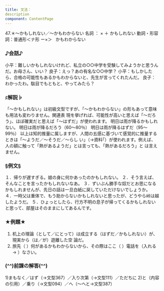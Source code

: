 ```yaml
---
title: 文法：
description
component: ContentPage
---
```



47.＊～かもしれない／～かもわからない
名詞 ： × ＋ かもしれない
動詞・形容詞：普通形＜ナ形 ー×＞   かもわからない
### ♪会話♪
小平：難しいかもしれないけれど、私立の○○中学を受験してみようかと思うんだ。お母さん、いい？ 良子：えっ？あの有名な○○中学？ 小平：もしかしたら、合格の可能性もあるかもわからないと、先生が言ってくれたんだ。 良子：わかったわ。駄目でもともと、やってみたら？
### ♯解説♭
「～かもしれない」は初級文型ですが、「～かもわからない」の形もあって意味も用法も変わりません。関連表 現を挙げれば、可能性が高いと思えば「～だろう」、ほぼ確実だと思えば「～はずだ」が使われます。
明日は雨が降るかもしれない。 明日は雨が降るだろう（60～80％）
明日は雨が降るはずだ（95～99％）
以上は知的推量に属しますが、人間の五感に基づいて感覚的に推量するときは「～ようだ／～そうだ／～らし い」（→資料｢）が使われます。例えば、人の額に触って「熱があるようだ」とは言っても、「熱があるだろう」と は言えません。
### §例文§
１．帰りが遅すぎる。娘の身に何かあったのかもしれない。
２．そう言えば、そんなことを言ったかもしれないなあ。
３．ずいぶん勝手な奴だとお思になるかもしれませんが、先日の話は一旦白紙に戻していただけないでしょうか。
４．一時父は重体で、もう助からないかもしれないと思ったが、どうやら峠は越したようだ。
５．ひょっとしたら、行方不明の息子が帰ってくるかもしれないと思って、部屋はそのままにしてあるんです。
### ★例題★
1) 机上の理論（として／にとって）は成立する（はずだ／かもしれない）が、現実から（は／が）遊離した空
論だ。    
2) 旅先（ ）何があるかもわからないから、その際はここ（ ）電話を（入れる→ ）なさい。
### (^^)前課の解答(^^)
1)まもなく／はず（→文型367）／入り次第（→文型111）／ただちに
2)と（内容の引用）／乗り（→文型094）／へ（～へと→文型387）
